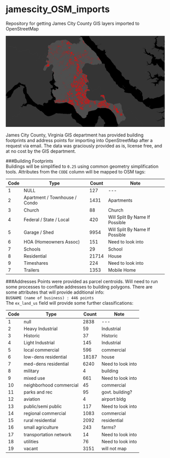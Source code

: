 # jamescity_OSM_imports
Repository for getting James City County GIS layers imported to OpenStreetMap  

![](https://raw.githubusercontent.com/jonahadkins/jamescity-OSM-imports/master/jcc.jpg)

James City County, Virginia GIS department has provided building footprints and address points for importing into OpenStreetMap after a request via email. The data was graciously provided as is, license free, and at no cost by the GIS department.  

###Building Footprints  
Buildings will be simplified to ```0.25``` using common geometry simplification tools. Attributes from the ```CODE``` column will be mapped to OSM tags:  

| Code  | Type | Count |  Note |
| ------------- | ------------- |------------- |------------- |
| 1  | NULL  | 127  | ---  |
| 2  | Apartment / Townhouse / Condo  | 1431  | Apartments  |
| 3  | Church  | 88  | Church  |
| 4  | Federal / State / Local  | 420  | Will Split By Name If Possible  |
| 5  | Garage / Shed  | 9954  | Will Split By Name If Possible  |
| 6  | HOA (Homeowners Assoc)  | 151  | Need to look into  |
| 7  | Schools  | 29   | School   |
| 8  | Residential  | 21714  | House  |
| 9  | Timeshares  | 224  | Need to look into  |
| 7  | Trailers  | 1353   | Mobile Home   |

###Addresses 
Points were provided as parcel centroids. Will need to run some processes to conflate addresses to building polygons. There are some attributes that will provide additional info:  
```BUSNAME (name of business) : 446 points```  
The ```ex_land_us``` field will provide some further classifications:  

| Code  | Type | Count |  Note |  
| ------------- | ------------- |------------- |------------- |
| 1  | null  | 2838  | --- |
| 2  | Heavy Industrial  | 59 | Industrial  |
| 3  | Historic  | 37  | Historic  |
| 4  | Light Industrial  | 145  | Industrial  |
| 5  | local commercial  | 596  | commercial  |
| 6  | low-dens residential  | 18187  | house  |
| 7  | med-dens residential  | 6240  | Need to look into   |
| 8  | military  | 4  | building  |
| 9  | mixed use  | 661  | Need to look into |
| 10  | neighborhood commercial  | 45 | commercial  |
| 11  | parks and rec  | 95  | govt. building?  |
| 12  | aviation  | 4  | airport bldg  |
| 13  | public/semi public  | 117  | Need to look into  |
| 14  | regional commercial  | 1083  | commercial  |
| 15  | rural residential  | 2092  | residential   |
| 16  | small agriculture  | 243  | farms? |
| 17  | transportation network  | 14  | Need to look into  |
| 18  | utilities  | 76  | Need to look into  |
| 19  | vacant  | 3151  | will not map   |


